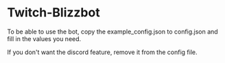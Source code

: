 # Twitch-Blizzbot
To be able to use the bot, copy the example_config.json to config.json and fill in the values you need.

If you don't want the discord feature, remove it from the config file.